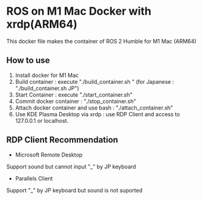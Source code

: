 # ROS on M1 Mac Docker with xrdp(ARM64)
 This docker file makes the container of ROS 2 Humble for M1 Mac (ARM64)

## How to use
1. Install docker for M1 Mac
2. Build container : execute "./build_container.sh <JP or US>" (for Japanese : "./build_container.sh JP")
3. Start Container : execute "./start_container.sh"
4. Commit docker container : "./stop_container.sh"
5. Attach docker container and use bash : "./attach_container.sh"
6. Use KDE Plasma Desktop via xrdp : use RDP Client and access to 127.0.0.1 or localhost.

## RDP Client Recommendation

- Microsoft Remote Desktop

Support sound but cannot input "_" by JP keyboard

- Parallels Client

Support "_" by JP keyboard but sound is not suported
